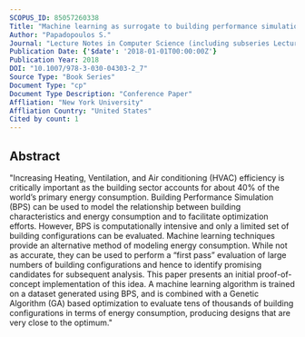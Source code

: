```yaml
---
SCOPUS_ID: 85057260338
Title: "Machine learning as surrogate to building performance simulation: A building design optimization application"
Author: "Papadopoulos S."
Journal: "Lecture Notes in Computer Science (including subseries Lecture Notes in Artificial Intelligence and Lecture Notes in Bioinformatics)"
Publication Date: {'$date': '2018-01-01T00:00:00Z'}
Publication Year: 2018
DOI: "10.1007/978-3-030-04303-2_7"
Source Type: "Book Series"
Document Type: "cp"
Document Type Description: "Conference Paper"
Affliation: "New York University"
Affliation Country: "United States"
Cited by count: 1
---
```


## Abstract
"Increasing Heating, Ventilation, and Air conditioning (HVAC) efficiency is critically important as the building sector accounts for about 40% of the world’s primary energy consumption. Building Performance Simulation (BPS) can be used to model the relationship between building characteristics and energy consumption and to facilitate optimization efforts. However, BPS is computationally intensive and only a limited set of building configurations can be evaluated. Machine learning techniques provide an alternative method of modeling energy consumption. While not as accurate, they can be used to perform a “first pass” evaluation of large numbers of building configurations and hence to identify promising candidates for subsequent analysis. This paper presents an initial proof-of-concept implementation of this idea. A machine learning algorithm is trained on a dataset generated using BPS, and is combined with a Genetic Algorithm (GA) based optimization to evaluate tens of thousands of building configurations in terms of energy consumption, producing designs that are very close to the optimum."
